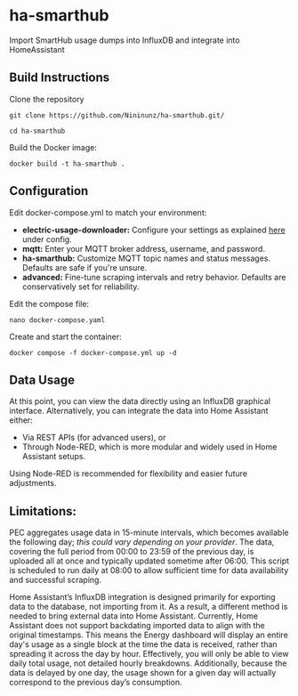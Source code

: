 # ha-smarthub
Import SmartHub usage dumps into InfluxDB and integrate into HomeAssistant

## Build Instructions
Clone the repository
```
git clone https://github.com/Nininunz/ha-smarthub.git/
```
```
cd ha-smarthub
```
Build the Docker image:
```
docker build -t ha-smarthub .
```



## Configuration

Edit docker-compose.yml to match your environment:
  - **electric-usage-downloader:** Configure your settings as explained [here](https://github.com/tedpearson/electric-usage-downloader#config) under config.
  - **mqtt:** Enter your MQTT broker address, username, and password.
  - **ha-smarthub:** Customize MQTT topic names and status messages. Defaults are safe if you're unsure.
  - **advanced:** Fine-tune scraping intervals and retry behavior. Defaults are conservatively set for reliability.


Edit the compose file:
```
nano docker-compose.yaml
```

Create and start the container:
```
docker compose -f docker-compose.yml up -d
```


## Data Usage

At this point, you can view the data directly using an InfluxDB graphical interface.
Alternatively, you can integrate the data into Home Assistant either:
  - Via REST APIs (for advanced users), or
  - Through Node-RED, which is more modular and widely used in Home Assistant setups.

Using Node-RED is recommended for flexibility and easier future adjustments.




## Limitations: 
PEC aggregates usage data in 15-minute intervals, which becomes available the following day; _this could vary depending on your provider_. The data, covering the full period from 00:00 to 23:59 of the previous day, is uploaded all at once and typically updated sometime after 06:00. This script is scheduled to run daily at 08:00 to allow sufficient time for data availability and successful scraping.

Home Assistant’s InfluxDB integration is designed primarily for exporting data to the database, not importing from it. As a result, a different method is needed to bring external data into Home Assistant. Currently, Home Assistant does not support backdating imported data to align with the original timestamps. This means the Energy dashboard will display an entire day's usage as a single block at the time the data is received, rather than spreading it across the day by hour. Effectively, you will only be able to view daily total usage, not detailed hourly breakdowns. Additionally, because the data is delayed by one day, the usage shown for a given day will actually correspond to the previous day’s consumption.
